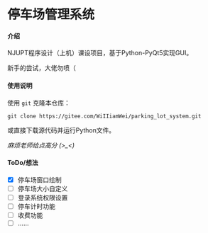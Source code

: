 # 停车场管理系统

#### 介绍
NJUPT程序设计（上机）课设项目，基于Python-PyQt5实现GUI。

新手的尝试，大佬勿喷（

#### 使用说明
使用 `git` 克隆本仓库：
```
git clone https://gitee.com/WiIIiamWei/parking_lot_system.git
```
或直接下载源代码并运行Python文件。

*麻烦老师给点高分 (>_<)*

#### ToDo/想法

- [X] 停车场窗口绘制
- [ ] 停车场大小自定义
- [ ] 登录系统权限设置
- [ ] 停车计时功能
- [ ] 收费功能
- [ ] ……
